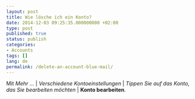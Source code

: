 ```yaml
---
layout: post
title: Wie lösche ich ein Konto?
date: 2014-12-03 09:25:35.000000000 +02:00
type: post
published: true
status: publish
categories:
- Accounts
tags: []
lang: de
permalink: /delete-an-account-blue-mail/
---
```

Mit *Mehr ...* \| *Verschiedene Kontoeinstellungen* \| *Tippen Sie auf das Konto, das Sie bearbeiten möchten* \| **Konto bearbeiten**.
